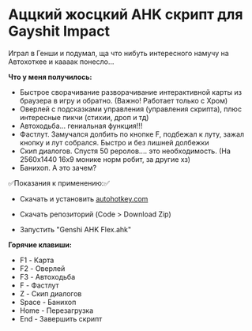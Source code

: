 # Аццкий жосцкий AHK скрипт для Gayshit Impact
Играл в Генши и подумал, ща что нибуть интересного намучу на Автохоткее и каааак понесло...

__Что у меня получилось:__

- Быстрое сворачивание разворачивание интерактивной карты из браузера в игру и обратно. (Важно! Работает только с Хром)
- Оверлей с подсказками управления (управления скрипта), плюс интересные пикчи (стихии, дроп и тд)
- Автоходьба... гениальная функция!!!
- Фастлут. Замучался долбить по кнопке F, подбежал к луту, зажал кнопку и лут собрался. Быстро и без лишней долбежки
- Скип диалогов. Спустя 50 реролов.... это необходимость. (На 2560х1440 16х9 монике норм робит, за другие хз)
- Банихоп. А это зачем?

:white_check_mark:Показания к применению::white_check_mark:

- Скачать и установить [autohotkey.com](https://www.autohotkey.com)

- Скачать репозиторий (Code > Download Zip)

- Запустить "Genshi AHK Flex.ahk"

__Горячие клавиши:__
- F1 - Карта
- F2 - Оверлей
- F3 - Автоходьба
- F - Фастлут
- Z - Скип диалогов
- Space - Банихоп
- Home - Перезагрузка
- End - Завершить скрипт
